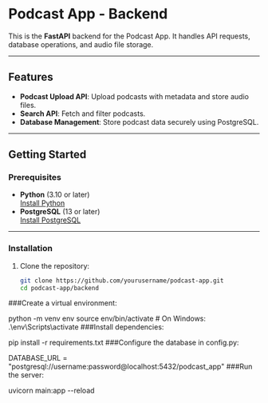 # Podcast App - Backend

This is the **FastAPI** backend for the Podcast App. It handles API requests, database operations, and audio file storage.

---

## Features

- **Podcast Upload API**: Upload podcasts with metadata and store audio files.
- **Search API**: Fetch and filter podcasts.
- **Database Management**: Store podcast data securely using PostgreSQL.

---

## Getting Started

### Prerequisites

- **Python** (3.10 or later)  
  [Install Python](https://www.python.org/downloads/)
- **PostgreSQL** (13 or later)  
  [Install PostgreSQL](https://www.postgresql.org/download/)

---

### Installation

1. Clone the repository:
   ```bash
   git clone https://github.com/yourusername/podcast-app.git
   cd podcast-app/backend
###Create a virtual environment:

python -m venv env
source env/bin/activate  # On Windows: .\env\Scripts\activate
###Install dependencies:

pip install -r requirements.txt
###Configure the database in config.py:

DATABASE_URL = "postgresql://username:password@localhost:5432/podcast_app"
###Run the server:

uvicorn main:app --reload
